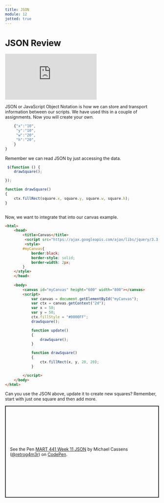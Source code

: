 ```yaml
---
title: JSON
module: 12
jotted: true
---
```


# JSON Review

<div class="embed-responsive embed-responsive-16by9"><iframe class="embed-responsive-item" src="https://www.youtube.com/embed/j4CdgdemCWY" frameborder="0" allowfullscreen></iframe></div>

JSON or JavaScript Object Notation is how we can store and transport information between our scripts.  We have used this in a couple of assignments. Now you will create your own.

```js
    {"x":"10",
     "y":"10",
     "w":"20",
     "h":"20",
    }  
}
```

Remember we can read JSON by just accessing the data.

```js
 $(function () {
    drawSquare();

});

function drawSquare()
{
    ctx.fillRect(square.x, square.y, square.w, square.h);
}
       
```

Now, we want to integrate that into our canvas example.

```html
<html>
    <head>
        <title>Canvas</title>
         <script src="https://ajax.googleapis.com/ajax/libs/jquery/3.3.1/jquery.min.js"></script>
         <style>
        #myCanvas{
            border:black;
            border-style: solid;
            border-width: 2px; 
        }
    </style>
    </head>
   
    <body>
        <canvas id="myCanvas" height="600" width="800"></canvas>
        <script>
            var canvas = document.getElementById("myCanvas");
            var ctx = canvas.getContext("2d");
            var x = 50;
            var y = 50;
            ctx.fillStyle = "#0000FF";
            drawSquare();

            function update()
            {        
                drawSquare();
            }

            function drawSquare()
            {
                ctx.fillRect(x, y, 20, 20);
            }

        </script>
    </body>
</html>
```

Can you use the JSON above, update it to create new squares?  Remember, start with just one square and then add more.

<p class="codepen" data-height="600" data-default-tab="html,result" data-slug-hash="dyOEydY" data-editable="true" data-user="retrog4m3r" style="height: 300px; box-sizing: border-box; display: flex; align-items: center; justify-content: center; border: 2px solid; margin: 1em 0; padding: 1em;">
  <span>See the Pen <a href="https://codepen.io/retrog4m3r/pen/dyOEydY">
  MART 441 Week 11 JSON</a> by Michael Cassens (<a href="https://codepen.io/retrog4m3r">@retrog4m3r</a>)
  on <a href="https://codepen.io">CodePen</a>.</span>
</p>
<script async src="https://cpwebassets.codepen.io/assets/embed/ei.js"></script>